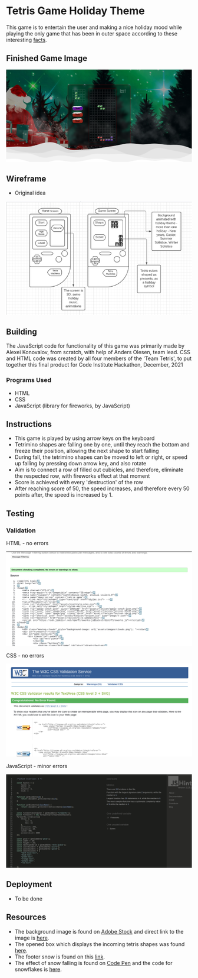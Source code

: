 # Tetris Game Holiday Theme

This game is to entertain the user and making a nice holiday mood while playing the only game that has been in outer space according to these interesting [facts](https://www.dailydot.com/parsec/tetris-game-facts/).

## Finished Game Image 

![](images/finished.png)

## Wireframe

- Original idea

![](images/wireframe-tetris.png)


## Building

The JavaScript code for functionality of this game was primarily made by Alexei Konovalov, from scratch, with help of Anders Olesen, team lead.
CSS and HTML code was created by all four members of the 'Team Tetris', to put together this final product for Code Institute Hackathon, December, 2021


### Programs Used

- HTML
- CSS
- JavaScript (library for fireworks, by JavaScript)

## Instructions

- This game is played by using arrow keys on the keyboard
- Tetrimino shapes are falling one by one, until they reach the bottom and freeze their position, allowing the next shape to start falling
- During fall, the tetrimino shapes can be moved to left or right, or speed up falling by pressing down arrow key, and also rotate
- Aim is to connect a row of filled out cubicles, and therefore, eliminate the respected row, with fireworks effect at that moment
- Score is achieved with every 'destruction' of the row
- After reaching score of 50, the speed increases, and therefore every 50 points after, the speed is increased by 1.

## Testing 

### Validation
HTML - no errors

![](images/html-validation.png)

CSS - no errors

![](images/validation-css.png)

JavaScript - minor errors

![](images/jshint-validation.png)

## Deployment 

- To be done

## Resources

- The background image is found on [Adobe Stock](https://stock.adobe.com/ie/) and direct link to the image is [here](https://as2.ftcdn.net/v2/jpg/00/94/58/43/1000_F_94584328_iLRDmZhU1DKJSMYhBObH2Tniaso4bA1A.jpg).
- The opened box which displays the incoming tetris shapes was found [here](https://pngtree.com/freepng/opened-red-ribbon-wrapping-christmas-gifts_5546127.html).
- The footer snow is found on this [link](https://files.slack.com/files-pri/T0L30B202-F02Q01R7N8P/realistic-snowdrift-isolated_160081-9.jpg).
- The effect of snow falling is found on [Code Pen](https://codepen.io/) and the code for snowflakes is [here](https://codepen.io/codeconvey/pen/xRzQay).

